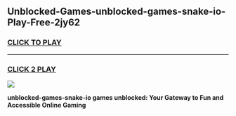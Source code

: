 
## Unblocked-Games-unblocked-games-snake-io-Play-Free-2jy62
<h3>
<a href="https://premium76.site?title=unblocked-games-snake-io&ref=10A">CLICK TO PLAY</a></h3>
<hr>

<h3>
<a href="https://premium76.site?title=unblocked-games-snake-io&ref=10A">CLICK 2 PLAY</a>
  
</h3>

<a href="https://premium76.site?title=unblocked-games-snake-io&ref=10A"><img src="https://clearcache.store/games.png"></a>


**unblocked-games-snake-io games unblocked: Your Gateway to Fun and Accessible Online Gaming**
